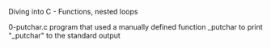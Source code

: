 Diving into C - Functions, nested loops

0-putchar.c
program that used a manually defined function _putchar
to print "_putchar" to the standard output
